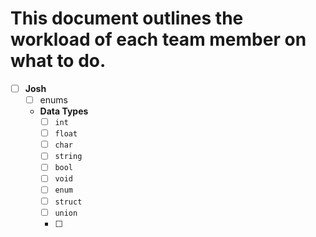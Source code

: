 # This document outlines the workload of each team member on what to do.

- [ ] **Josh**
  - [ ] enums
  - **Data Types**
    - [ ] `int`
    - [ ] `float`
    - [ ] `char`
    - [ ] `string`
    - [ ] `bool`
    - [ ] `void`
    - [ ] `enum`
    - [ ] `struct`
    - [ ] `union`
    - [ ] 